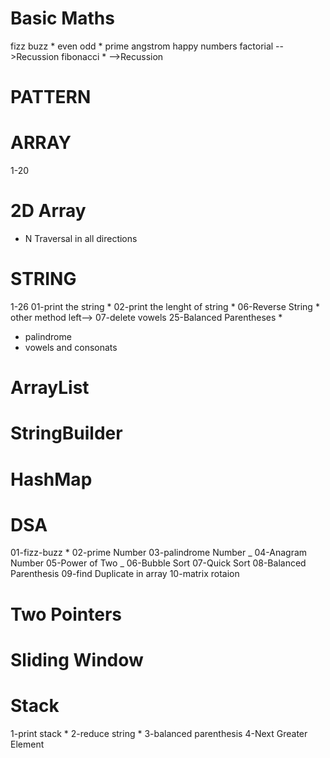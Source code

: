 # Basic Maths

fizz buzz \*
even odd \*
prime
angstrom
happy numbers
factorial -->Recussion
fibonacci \* -->Recussion

# PATTERN

# ARRAY

1-20

# 2D Array

- N Traversal in all directions

# STRING

1-26
01-print the string \*
02-print the lenght of string \*
06-Reverse String \* other method left-->
07-delete vowels
25-Balanced Parentheses \*

- palindrome
- vowels and consonats

# ArrayList

# StringBuilder

# HashMap

# DSA

01-fizz-buzz \*
02-prime Number
03-palindrome Number _
04-Anagram Number
05-Power of Two _
06-Bubble Sort
07-Quick Sort
08-Balanced Parenthesis
09-find Duplicate in array
10-matrix rotaion

# Two Pointers

# Sliding Window

# Stack

1-print stack \*
2-reduce string \*
3-balanced parenthesis
4-Next Greater Element
